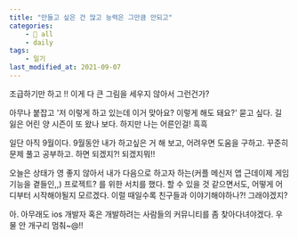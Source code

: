 ```yaml
---
title: "만들고 싶은 건 많고 능력은 그만큼 안되고"
categories:
    - 📂 all
    - daily
tags:
    - 일기
last_modified_at: 2021-09-07
---
```


조급하기만 하고 !! 이게 다 큰 그림을 세우지 않아서 그런건가?

아무나 붙잡고 '저 이렇게 하고 있는데 이거 맞아요? 이렇게 해도 돼요?' 묻고 싶다. 길 잃은 어린 양 시즌이 또 왔나 보다. 하지만 나는 어른인걸! 흑흑

일단 아직 9월이다. 9월동안 내가 하고싶은 거 해 보고, 어려우면 도움을 구하고. 꾸준히 문제 풀고 공부하고. 하면 되겠지?! 되겠지뭐!!

오늘은 상태가 영 좋지 않아서 내가 다음으로 하고자 하는(커플 메신저 앱 근데이제 게임 기능을 곁들인,,) 프로젝트? 를 위한 서치를 했다. 할 수 있을 것 같으면서도, 어떻게 어디부터 시작해야될지 모르겠다. 이럴 때일수록 친구들과 이야기해야하나?! 그래야겠지?

아. 아무래도 ios 개발자 혹은 개발하려는 사람들의 커뮤니티를 좀 찾아다녀야겠다. 우물 안 개구리 멈춰~@!!
